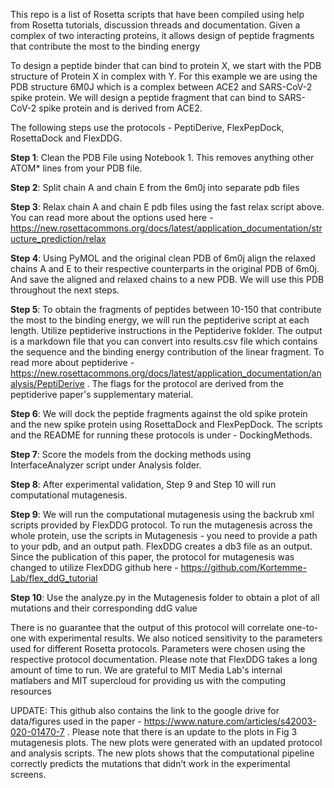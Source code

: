 
This repo is a list of Rosetta scripts that have been compiled using help from Rosetta tutorials, discussion threads and documentation. Given a complex of two interacting proteins, it allows design of peptide fragments that contribute the most to the binding energy 

To design a peptide binder that can bind to protein X, we start with the PDB structure of Protein X in complex with Y. For this example we are using the PDB structure 6M0J which is a complex between ACE2 and SARS-CoV-2 spike protein. We will design a peptide fragment that can bind to SARS-CoV-2 spike protein and is derived from ACE2.

The following steps use the protocols - PeptiDerive, FlexPepDock, RosettaDock and FlexDDG. 


**Step 1**: Clean the PDB File using Notebook 1. This removes anything other ATOM* lines from your PDB file. 

**Step 2**: Split chain A and chain E from the 6m0j into separate pdb files

**Step 3**: Relax chain A and chain E pdb files using the fast relax script above. You can read more about the options used here - https://new.rosettacommons.org/docs/latest/application_documentation/structure_prediction/relax

**Step 4**: Using PyMOL and the original clean PDB of 6m0j align the relaxed chains A and E to their respective counterparts in the original PDB of 6m0j. And save the aligned and relaxed chains to a new PDB. We will use this PDB throughout the next steps. 

**Step 5**: To obtain the fragments of peptides between 10-150 that contribute the most to the binding energy, we will run the peptiderive script at each length. Utilize peptiderive instructions in the Peptiderive foklder. The output is a markdown file that you can convert into results.csv file which contains the sequence and the binding energy contribution of the linear fragment. To read more about peptiderive - https://new.rosettacommons.org/docs/latest/application_documentation/analysis/PeptiDerive . The flags for the protocol are derived from the peptiderive paper's supplementary material. 

**Step 6**: We will dock the peptide fragments against the old spike protein and the new spike protein using RosettaDock and FlexPepDock. The scripts and the README for running these protocols is under - DockingMethods. 

**Step 7**: Score the models from the docking methods using InterfaceAnalyzer script under Analysis folder. 

**Step 8**: After experimental validation, Step 9 and Step 10 will run computational mutagenesis. 

**Step 9**: We will run the computational mutagenesis using the backrub xml scripts provided by FlexDDG protocol. To run the mutagenesis across the whole protein, use the scripts in Mutagenesis - you need to provide a path to your pdb, and an output path. FlexDDG creates a db3 file as an output. Since the publication of this paper, the protocol for mutagenesis was changed to utilize FlexDDG github here - https://github.com/Kortemme-Lab/flex_ddG_tutorial

**Step 10**: Use the analyze.py in the Mutagenesis folder to obtain a plot of all mutations and their corresponding ddG value 

There is no guarantee that the output of this protocol will correlate one-to-one with experimental results. We also noticed sensitivity to the parameters used for different Rosetta protocols. Parameters were chosen using the respective protocol documentation. Please note that FlexDDG takes a long amount of time to run. We are grateful to MIT Media Lab's internal matlabers and MIT supercloud for providing us with the computing resources

UPDATE: This github also contains the link to the google drive for data/figures used in the paper - https://www.nature.com/articles/s42003-020-01470-7 . Please note that there is an update to the plots in Fig 3 mutagenesis plots. The new plots were generated with an updated protocol and analysis scripts. The new plots shows that the computational pipeline correctly predicts the mutations that didn’t work in the experimental screens. 
